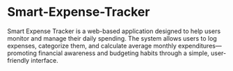 # Smart-Expense-Tracker
Smart Expense Tracker is a web-based application designed to help users monitor and manage their daily spending. The system allows users to log expenses, categorize them, and calculate average monthly expenditures—promoting financial awareness and budgeting habits through a simple, user-friendly interface.
